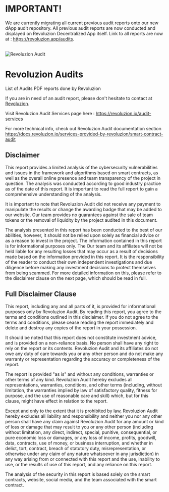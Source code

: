 # IMPORTANT!

We are currently migrating all current previous audit reports onto our new dApp audit repository. All previous audit reports are now conducted and displayed on Revoluzion Decentralized App itself. Link to all reports are now at : https://revoluzion.app/audits. <br/> <br/>

![Revoluzion Audit](https://revoluzion.io/assets/seals/seal-audit.png)

# Revoluzion Audits
List of Audits PDF reports done by Revoluzion<br/>

If you are in need of an audit report, please don't hesitate to contact at [Revoluzion](https://t.me/Zackrevoluzion77).

Visit Revoluzion Audit Services page here : https://revoluzion.io/audit-services

For more technical info, check out Revoluzion Audit documentation section<br/>
https://docs.revoluzion.io/services-provided-by-revoluzion/smart-contract-audit

## Disclaimer</br>
This report provides a limited analysis of the cybersecurity vulnerabilities and issues in the framework and algorithms based on smart contracts, as well as the overall online presence and team transparency of the project in question. The analysis was conducted according to good industry practice as of the date of this report. It is important to read the full report to gain a comprehensive understanding of the analysis.</br>

It is important to note that Revoluzion Audit did not receive any payment to manipulate the results or change the awarding badge that may be added to our website. Our team provides no guarantees against the sale of team tokens or the removal of liquidity by the project audited in this document.</br>

The analysis presented in this report has been conducted to the best of our abilities, however, it should not be relied upon solely as financial advice or as a reason to invest in the project. The information contained in this report is for informational purposes only. The Our team and its affiliates will not be held liable for any resulting losses that may occur as a result of decisions made based on the information provided in this report. It is the responsibility of the reader to conduct their own independent investigations and due diligence before making any investment decisions to protect themselves from being scammed. For more detailed information on this, please refer to the disclaimer clause on the next page, which should be read in full.</br>

## Full Disclaimer Clause</br>
This report, including any and all parts of it, is provided for informational purposes only by Revoluzion Audit. By reading this report, you agree to the terms and conditions outlined in this disclaimer. If you do not agree to the terms and conditions, please cease reading the report immediately and delete and destroy any copies of the report in your possession.</br>

It should be noted that this report does not constitute investment advice, and is provided on a non-reliance basis. No person shall have any right to rely on the report or its contents. Revoluzion Audit and its affiliates do not owe any duty of care towards you or any other person and do not make any warranty or representation regarding the accuracy or completeness of the report.</br>

The report is provided "as is" and without any conditions, warranties or other terms of any kind. Revoluzion Audit hereby excludes all representations, warranties, conditions, and other terms (including, without limitation, the warranties implied by law of satisfactory quality, fitness for purpose, and the use of reasonable care and skill) which, but for this clause, might have effect in relation to the report.</br>

Except and only to the extent that it is prohibited by law, Revoluzion Audit hereby excludes all liability and responsibility and neither you nor any other person shall have any claim against Revoluzion Audit for any amount or kind of loss or damage that may result to you or any other person (including without limitation, any direct, indirect, special, punitive, consequential, or pure economic loss or damages, or any loss of income, profits, goodwill, data, contracts, use of money, or business interruption, and whether in delict, tort, contract, breach of statutory duty, misrepresentation, or otherwise under any claim of any nature whatsoever in any jurisdiction) in any way arising from or connected with this report and the use, inability to use, or the results of use of this report, and any reliance on this report.</br>

The analysis of the security in this report is based solely on the smart contracts, website, social media, and the team associated with the smart contract.
